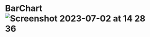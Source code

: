 # BarChart![Screenshot 2023-07-02 at 14 28 36](https://github.com/pasanbope/BarChart/assets/100598653/878f29a9-5112-42a5-b963-a83023d867ef)

